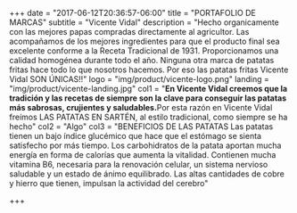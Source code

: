 +++
date = "2017-06-12T20:36:57-06:00"
title = "PORTAFOLIO DE MARCAS"
subtitle = "Vicente Vidal"
description = "Hecho organicamente con las mejores papas compradas directamente al agricultor. Las acompañamos de los mejores ingredientes para que el producto final sea excelente conforme a la Receta Tradicional de 1931. Proporcionamos una calidad homogénea durante todo el año. Ninguna otra marca de patatas fritas hace todo lo que nosotros hacemos. Por eso las patatas fritas Vicente Vidal SON ÚNICAS!!"
logo = "img/product/vicente-logo.png"
landing = "img/product/vicente-landing.jpg"
col1 = "<b>En Vicente Vidal creemos que la tradición y las recetas de siempre son la clave para conseguir las patatas más sabrosas, crujientes y saludables.</b>Por esta razón en Vicente Vidal freímos LAS PATATAS EN SARTÉN, al estilo tradicional, como siempre se ha hecho"
col2 = "Algo"
col3  = "BENEFICIOS DE LAS PATATAS Las patatas tienen un bajo índice glucémico que hace que el estómago se sienta satisfecho por más tiempo. Los carbohidratos de la patata aportan mucha energía en forma de calorías que aumenta la vitalidad. Contienen mucha vitamina B6, necesaria para la renovación celular, un sistema nervioso saludable y un estado de ánimo equilibrado. Las altas cantidades de cobre y hierro que tienen, impulsan la actividad del cerebro"

+++


